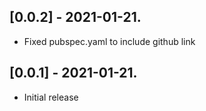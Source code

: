 ## [0.0.2] - 2021-01-21.

* Fixed pubspec.yaml to include github link

## [0.0.1] - 2021-01-21.

* Initial release
